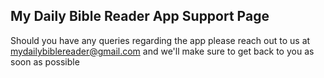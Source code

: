 ## My Daily Bible Reader App Support Page

Should you have any queries regarding the app please reach out to us at [mydailybiblereader@gmail.com](mailto:mydailybiblereader@gmail.com) and we'll make sure to get back to you as soon as possible
